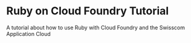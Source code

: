 # Ruby on Cloud Foundry Tutorial

A tutorial about how to use Ruby with Cloud Foundry and the Swisscom Application Cloud
